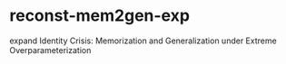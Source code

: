 # reconst-mem2gen-exp
expand Identity Crisis: Memorization and Generalization under Extreme Overparameterization
